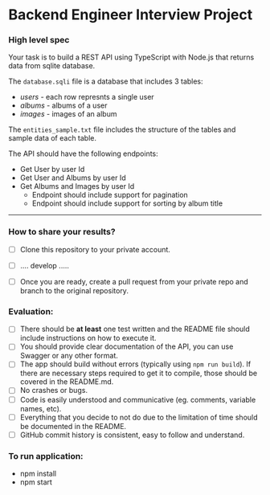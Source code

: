 # Backend Engineer Interview Project

### **High level spec**

Your task is to build a REST API using TypeScript with Node.js that returns data from sqlite database.

The `database.sqli` file is a database that includes 3 tables:
- *users* - each row represnts a single user
- *albums* - albums of a user
- *images* - images of an album

The `entities_sample.txt` file includes the structure of the tables and sample data of each table.

The API should have the following endpoints:
- Get User by user Id
- Get User and Albums by user Id
- Get Albums and Images by user Id
    - Endpoint should include support for pagination
    - Endpoint should include support for sorting by album title

-----

### **How to share your results?**
- [ ] Clone this repository to your private account.
- [ ] .... develop .....
- [ ] Once you are ready, create a pull request from your private repo and branch to the original repository.


### **Evaluation:**
- [ ] There should be **at least** one test written and the README file should include instructions on how to execute it.
- [ ] You should provide clear documentation of the API, you can use Swagger or any other format.
- [ ] The app should build without errors (typically using `npm run build`). If there are necessary steps required to get it to compile, those should be covered in the README.md.
- [ ] No crashes or bugs.
- [ ] Code is easily understood and communicative (eg. comments, variable names, etc). 
- [ ] Everything that you decide to not do due to the limitation of time should be documented in the README.
- [ ] GitHub commit history is consistent, easy to follow and understand. 

### **To run application:**

- npm install
- npm start